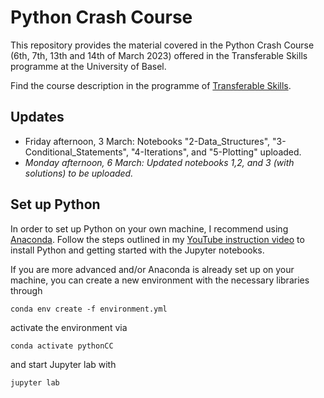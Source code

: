 # Python Crash Course

This repository provides the material covered in the Python Crash Course (6th, 7th, 13th and 14th of March 2023) offered in the Transferable Skills programme at the University of Basel.

Find the course description in the programme of [Transferable Skills](https://fortbildung.unibas.ch/courses/organizer/scientific-tools/python-crash-course-for-beginners-296174).

## Updates

* Friday afternoon, 3 March: Notebooks "2-Data_Structures", "3-Conditional_Statements", "4-Iterations", and "5-Plotting" uploaded.
* *Monday afternoon, 6 March: Updated notebooks 1,2, and 3 (with solutions) to be uploaded.*

## Set up Python

In order to set up Python on your own machine, I recommend using [Anaconda](https://www.anaconda.com/products/individual). Follow the steps outlined in my [YouTube instruction video](https://youtu.be/-RJnYbxVZTg) to install Python and getting started with the Jupyter notebooks.

If you are more advanced and/or Anaconda is already set up on your machine, you can create a new environment with the necessary libraries through

```
conda env create -f environment.yml
``` 

activate the environment via

```
conda activate pythonCC
``` 

and start Jupyter lab with

```
jupyter lab
``` 
